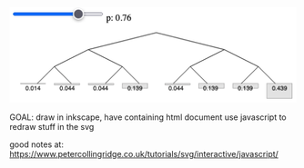 ![](./screenshot.png)

GOAL: draw in inkscape, have containing html document use javascript to redraw stuff in the svg

good notes at:
https://www.petercollingridge.co.uk/tutorials/svg/interactive/javascript/
